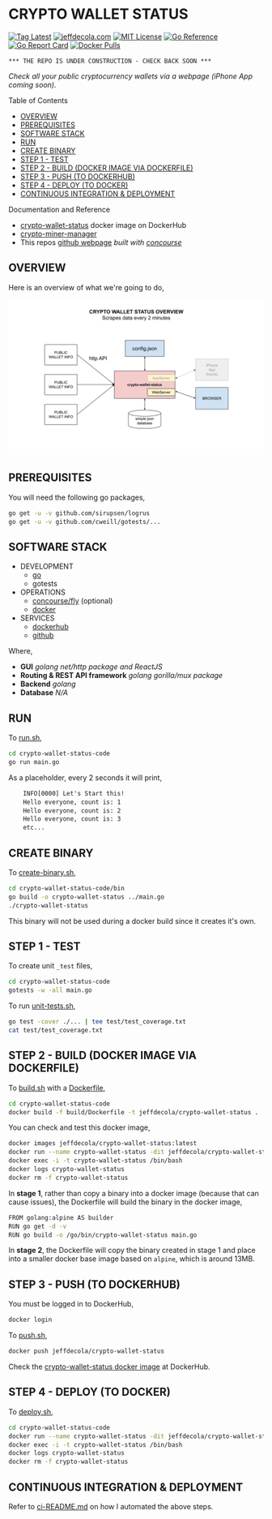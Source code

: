 # CRYPTO WALLET STATUS

[![Tag Latest](https://img.shields.io/github/v/tag/jeffdecola/crypto-wallet-status)](https://github.com/JeffDeCola/crypto-wallet-status/tags)
[![jeffdecola.com](https://img.shields.io/badge/website-jeffdecola.com-blue)](https://jeffdecola.com)
[![MIT License](https://img.shields.io/:license-mit-blue.svg)](https://jeffdecola.mit-license.org)
[![Go Reference](https://pkg.go.dev/badge/github.com/JeffDeCola/crypto-wallet-status.svg)](https://pkg.go.dev/github.com/JeffDeCola/crypto-wallet-status)
[![Go Report Card](https://goreportcard.com/badge/github.com/JeffDeCola/crypto-wallet-status)](https://goreportcard.com/report/github.com/JeffDeCola/crypto-wallet-status)
[![Docker Pulls](https://badgen.net/docker/pulls/jeffdecola/crypto-wallet-status?icon=docker&label=pulls)](https://hub.docker.com/r/jeffdecola/crypto-wallet-status/)

```text
*** THE REPO IS UNDER CONSTRUCTION - CHECK BACK SOON ***
```

_Check all your public cryptocurrency wallets via a webpage (iPhone App coming soon)._

Table of Contents

* [OVERVIEW](https://github.com/JeffDeCola/crypto-wallet-status#overview)
* [PREREQUISITES](https://github.com/JeffDeCola/crypto-wallet-status#prerequisites)
* [SOFTWARE STACK](https://github.com/JeffDeCola/crypto-wallet-status#software-stack)
* [RUN](https://github.com/JeffDeCola/crypto-wallet-status#run)
* [CREATE BINARY](https://github.com/JeffDeCola/crypto-wallet-status#create-binary)
* [STEP 1 - TEST](https://github.com/JeffDeCola/crypto-wallet-status#step-1---test)
* [STEP 2 - BUILD (DOCKER IMAGE VIA DOCKERFILE)](https://github.com/JeffDeCola/crypto-wallet-status#step-2---build-docker-image-via-dockerfile)
* [STEP 3 - PUSH (TO DOCKERHUB)](https://github.com/JeffDeCola/crypto-wallet-status#step-3---push-to-dockerhub)
* [STEP 4 - DEPLOY (TO DOCKER)](https://github.com/JeffDeCola/crypto-wallet-status#step-4---deploy-to-docker)
* [CONTINUOUS INTEGRATION & DEPLOYMENT](https://github.com/JeffDeCola/crypto-wallet-status#continuous-integration--deployment)

Documentation and Reference

* [crypto-wallet-status](https://hub.docker.com/r/jeffdecola/crypto-wallet-status)
  docker image on DockerHub
* [crypto-miner-manager](https://github.com/JeffDeCola/crypto-miner-manager)
* This repos
  [github webpage](https://jeffdecola.github.io/crypto-wallet-status/)
  _built with
  [concourse](https://github.com/JeffDeCola/crypto-wallet-status/blob/master/ci-README.md)_

## OVERVIEW

Here is an overview of what we're going to do,

![IMAGE - crypto-wallet-status-overview - IMAGE](docs/pics/crypto-wallet-status-overview.svg)

## PREREQUISITES

You will need the following go packages,

```bash
go get -u -v github.com/sirupsen/logrus
go get -u -v github.com/cweill/gotests/...
```

## SOFTWARE STACK

* DEVELOPMENT
  * [go](https://github.com/JeffDeCola/my-cheat-sheets/tree/master/software/development/languages/go-cheat-sheet)
  * gotests
* OPERATIONS
  * [concourse/fly](https://github.com/JeffDeCola/my-cheat-sheets/tree/master/software/operations/continuous-integration-continuous-deployment/concourse-cheat-sheet)
    (optional)
  * [docker](https://github.com/JeffDeCola/my-cheat-sheets/tree/master/software/operations/orchestration/builds-deployment-containers/docker-cheat-sheet)
* SERVICES
  * [dockerhub](https://hub.docker.com/)
  * [github](https://github.com/)

Where,

* **GUI**
  _golang net/http package and ReactJS_
* **Routing & REST API framework**
  _golang gorilla/mux package_
* **Backend**
  _golang_
* **Database**
  _N/A_

## RUN

To
[run.sh](https://github.com/JeffDeCola/crypto-wallet-status/blob/master/crypto-wallet-status-code/run.sh),

```bash
cd crypto-wallet-status-code
go run main.go
```

As a placeholder, every 2 seconds it will print,

```txt
    INFO[0000] Let's Start this!
    Hello everyone, count is: 1
    Hello everyone, count is: 2
    Hello everyone, count is: 3
    etc...
```

## CREATE BINARY

To
[create-binary.sh](https://github.com/JeffDeCola/crypto-wallet-status/blob/master/crypto-wallet-status-code/bin/create-binary.sh),

```bash
cd crypto-wallet-status-code/bin
go build -o crypto-wallet-status ../main.go
./crypto-wallet-status
```

This binary will not be used during a docker build
since it creates it's own.

## STEP 1 - TEST

To create unit `_test` files,

```bash
cd crypto-wallet-status-code
gotests -w -all main.go
```

To run
[unit-tests.sh](https://github.com/JeffDeCola/crypto-wallet-status/tree/master/crypto-wallet-status-code/test/unit-tests.sh),

```bash
go test -cover ./... | tee test/test_coverage.txt
cat test/test_coverage.txt
```

## STEP 2 - BUILD (DOCKER IMAGE VIA DOCKERFILE)

To
[build.sh](https://github.com/JeffDeCola/crypto-wallet-status/blob/master/crypto-wallet-status-code/build/build.sh)
with a
[Dockerfile](https://github.com/JeffDeCola/crypto-wallet-status/blob/master/crypto-wallet-status-code/build/Dockerfile),

```bash
cd crypto-wallet-status-code
docker build -f build/Dockerfile -t jeffdecola/crypto-wallet-status .
```

You can check and test this docker image,

```bash
docker images jeffdecola/crypto-wallet-status:latest
docker run --name crypto-wallet-status -dit jeffdecola/crypto-wallet-status
docker exec -i -t crypto-wallet-status /bin/bash
docker logs crypto-wallet-status
docker rm -f crypto-wallet-status
```

In **stage 1**, rather than copy a binary into a docker image (because
that can cause issues), the Dockerfile will build the binary in the
docker image,

```bash
FROM golang:alpine AS builder
RUN go get -d -v
RUN go build -o /go/bin/crypto-wallet-status main.go
```

In **stage 2**, the Dockerfile will copy the binary created in
stage 1 and place into a smaller docker base image based
on `alpine`, which is around 13MB.

## STEP 3 - PUSH (TO DOCKERHUB)

You must be logged in to DockerHub,

```bash
docker login
```

To
[push.sh](https://github.com/JeffDeCola/crypto-wallet-status/blob/master/crypto-wallet-status-code/push/push.sh),

```bash
docker push jeffdecola/crypto-wallet-status
```

Check the
[crypto-wallet-status docker image](https://hub.docker.com/r/jeffdecola/crypto-wallet-status)
at DockerHub.

## STEP 4 - DEPLOY (TO DOCKER)

To
[deploy.sh](https://github.com/JeffDeCola/crypto-wallet-status/blob/master/crypto-wallet-status-code/deploy/deploy.sh),

```bash
cd crypto-wallet-status-code
docker run --name crypto-wallet-status -dit jeffdecola/crypto-wallet-status
docker exec -i -t crypto-wallet-status /bin/bash
docker logs crypto-wallet-status
docker rm -f crypto-wallet-status
```

## CONTINUOUS INTEGRATION & DEPLOYMENT

Refer to
[ci-README.md](https://github.com/JeffDeCola/crypto-wallet-status/blob/master/ci-README.md)
on how I automated the above steps.
